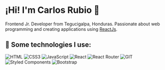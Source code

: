 # ¡Hi! I'm Carlos Rubio 👋

Frontend Jr. Developer from Tegucigalpa, Honduras. Passionate about web programming and creating applications using [ReactJs](https://es.reactjs.org/). 
<!--
**Reyniery-Carlitos/Reyniery-Carlitos** is a ✨ _special_ ✨ repository because its `README.md` (this file) appears on your GitHub profile.

Here are some ideas to get you started:

- 🔭 I’m currently working on ...
- 🌱 I’m currently learning ...
- 👯 I’m looking to collaborate on ...
- 🤔 I’m looking for help with ...
- 💬 Ask me about ...
- 📫 How to reach me: ...
- 😄 Pronouns: ...
- ⚡ Fun fact: ...
-->

## 🎯 Some technologies I use:
![HTML](https://img.shields.io/badge/HTML5-E34F26?style=for-the-bagge&logo=HTML5&color=white)
![CSS3](https://img.shields.io/badge/CSS3-1572B6?style=for-the-bagge&logo=CSS3&color=blue&link=https%3A%2F%2Fdeveloper.mozilla.org%2Fen-US%2Fdocs%2FWeb%2FCSS)
![JavaScript](https://img.shields.io/badge/JavaScript-1572B6?style=for-the-badge&logo=JavaScript&color=gray&link=https%3A%2F%2Fdeveloper.mozilla.org%2Fen-US%2Fdocs%2FWeb%2FCSS)
![React](https://img.shields.io/badge/React-20232A?style=for-the-badge&logo=react&logoColor=61DAFB)
![React Router](https://img.shields.io/badge/React_Router-CA4245?style=for-the-badge&logo=react-router&logoColor=white)
![GIT](https://img.shields.io/badge/Git-F05032?style=for-the-badge&logo=git&logoColor=white)
![Styled Components](https://img.shields.io/badge/styled--components-DB7093?style=for-the-badge&logo=styled-components&logoColor=white)
![Bootstrap](https://img.shields.io/badge/Bootstrap-563D7C?style=for-the-badge&logo=bootstrap&logoColor=white)
